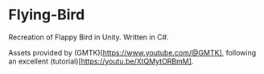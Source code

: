 # Flying-Bird
Recreation of Flappy Bird in Unity. Written in C#.

Assets provided by (GMTK)[https://www.youtube.com/@GMTK], following an excellent (tutorial)[https://youtu.be/XtQMytORBmM].
